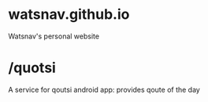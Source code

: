 # watsnav.github.io
Watsnav's personal website

# /quotsi
A service for qoutsi android app: provides qoute of the day 
